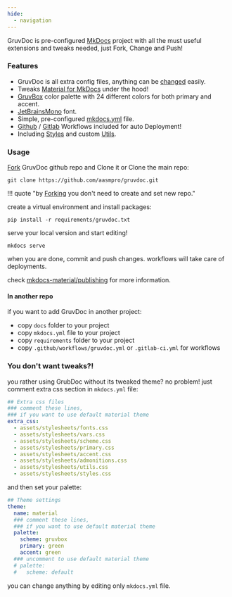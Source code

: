 ```yaml
---
hide:
  - navigation
---
```

GruvDoc is pre-configured [MkDocs](https://www.mkdocs.org/) project with all the must useful extensions and tweaks needed, just Fork, Change and Push!

### Features
- GruvDoc is all extra config files, anything can be [changed](#you-dont-want-tweaks) easily.
- Tweaks [Material for MkDocs](https://squidfunk.github.io/mkdocs-material/) under the hood!
- [GruvBox](/gruvdoc/docs/colors/) color palette with 24 different colors for both primary and accent.
- [JetBrainsMono](/gruvdoc/docs/fonts/) font.
- Simple, pre-configured [mkdocs.yml](https://github.com/aasmpro/gruvdoc/blob/master/mkdocs.yml) file.
- [Github](https://github.com/aasmpro/gruvdoc/blob/master/.github/workflows/gruvdoc.yml) / [Gitlab](https://github.com/aasmpro/gruvdoc/blob/master/.gitlab-ci.yml) Workflows included for auto Deployment!
- Including [Styles](/gruvdoc/docs/styles/) and custom [Utils](/gruvdoc/docs/utils/).

### Usage
[Fork](https://github.com/aasmpro/gruvdoc/fork) GruvDoc github repo and Clone it or Clone the main repo:
```
git clone https://github.com/aasmpro/gruvdoc.git
```
!!! quote "by [Forking](https://github.com/aasmpro/gruvdoc/fork) you don't need to create and set new repo."

create a virtual environment and install packages:
```
pip install -r requirements/gruvdoc.txt
```
serve your local version and start editing!
```
mkdocs serve
```
when you are done, commit and push changes. workflows will take care of deployments.

check [mkdocs-material/publishing](https://squidfunk.github.io/mkdocs-material/publishing-your-site/) for more information.

#### In another repo
if you want to add GruvDoc in another project:

- copy `docs` folder to your project
- copy `mkdocs.yml` file to your project
- copy `requirements` folder to your project
- copy `.github/workflows/gruvdoc.yml` or `.gitlab-ci.yml` for workflows
 

### You don't want tweaks?!
you rather using GrubDoc without its tweaked theme? no problem!
just comment extra css section in `mkdocs.yml` file:
```yaml hl_lines="4-12"
## Extra css files
### comment these lines,
### if you want to use default material theme
extra_css:
  - assets/stylesheets/fonts.css
  - assets/stylesheets/vars.css
  - assets/stylesheets/scheme.css
  - assets/stylesheets/primary.css
  - assets/stylesheets/accent.css
  - assets/stylesheets/admonitions.css
  - assets/stylesheets/utils.css
  - assets/stylesheets/styles.css
```
and then set your palette:
```yaml hl_lines="6-9"
## Theme settings
theme:
  name: material
  ### comment these lines,
  ### if you want to use default material theme
  palette:
    scheme: gruvbox
    primary: green
    accent: green
  ### uncomment to use default material theme
  # palette:
  #   scheme: default
```
you can change anything by editing only `mkdocs.yml` file.
